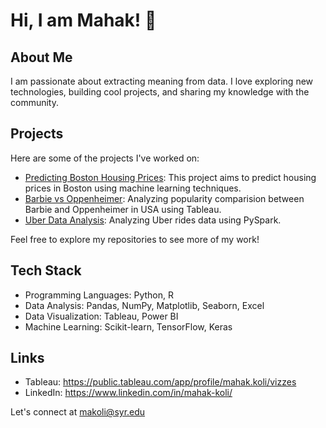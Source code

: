 # Hi, I am Mahak! 👋

## About Me

I am passionate about extracting meaning from data. I love exploring new technologies, building cool projects, and sharing my knowledge with the community.

## Projects

Here are some of the projects I've worked on:

- [Predicting Boston Housing Prices](https://github.com/makoli20/boston_housing): This project aims to predict housing prices in Boston using machine learning techniques.
- [Barbie vs Oppenheimer](https://public.tableau.com/app/profile/mahak.koli/viz/Barbenheimer_16905847227970/Dashboard2): Analyzing popularity comparision between Barbie and Oppenheimer in USA using Tableau.
- [Uber Data Analysis](https://github.com/makoli20/pyspark_): Analyzing Uber rides data using PySpark.

Feel free to explore my repositories to see more of my work!

## Tech Stack

- Programming Languages: Python, R
- Data Analysis: Pandas, NumPy, Matplotlib, Seaborn, Excel
- Data Visualization: Tableau, Power BI
- Machine Learning: Scikit-learn, TensorFlow, Keras

## Links

- Tableau: https://public.tableau.com/app/profile/mahak.koli/vizzes
- LinkedIn: https://www.linkedin.com/in/mahak-koli/


Let's connect at makoli@syr.edu


